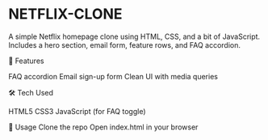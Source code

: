 # NETFLIX-CLONE
A simple Netflix homepage clone using HTML, CSS, and a bit of JavaScript. Includes a hero section, email form, feature rows, and FAQ accordion.

🚀 Features

FAQ accordion
Email sign-up form
Clean UI with media queries

🛠 Tech Used

HTML5
CSS3
JavaScript (for FAQ toggle)

📂 Usage
Clone the repo
Open index.html in your browser

